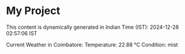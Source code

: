 # My Project

This content is dynamically generated in Indian Time (IST): 2024-12-28 02:57:06 IST


Current Weather in Coimbatore:
Temperature: 22.88 °C
Condition: mist
